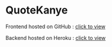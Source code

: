 # QuoteKanye

Frontend hosted on GitHub : <a href="https://sujeetyt.github.io/QuoteKanye/">click to view<a>

Backend hosted on Heroku : <a href="https://fast-waters-77653.herokuapp.com/">click to view<a>
